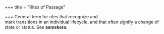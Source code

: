 +++
title = "Rites of Passage"

+++
General term for rites that recognize and  
mark transitions in an individual lifecycle, and that often signify a change of  
state or status. See **samskara**.